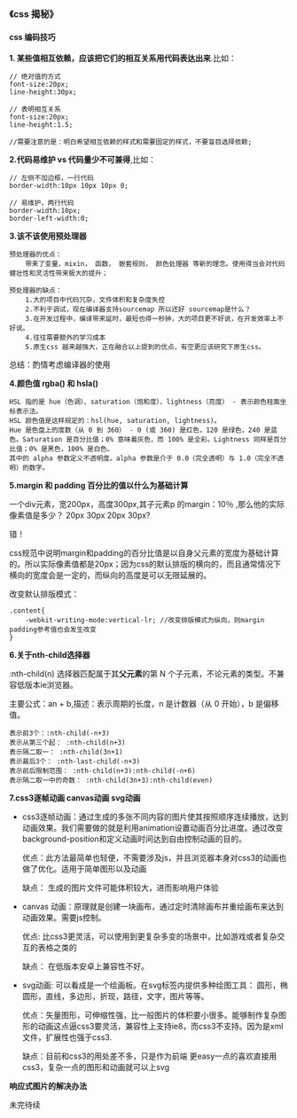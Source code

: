 ### 《css 揭秘》

#### css 编码技巧

**1. 某些值相互依赖，应该把它们的相互关系用代码表达出来**.比如：

```
// 绝对值的方式
font-size:20px;
line-height:30px;
 	
// 表明相互关系
font-size:20px;
line-height:1.5;

//需要注意的是：明白希望相互依赖的样式和需要固定的样式，不要盲目选择依赖;
```
	


**2.代码易维护 vs 代码量少不可兼得**,比如：

```
// 左侧不加边框，一行代码
border-width:10px 10px 10px 0;
    
// 易维护，两行代码
border-width:10px;
border-left-width:0;
```

**3.该不该使用预处理器**

	预处理器的优点：
		带来了变量，mixin， 函数， 嵌套规则， 颜色处理器 等新的理念。使用得当会对代码健壮性和灵活性带来极大的提升；

	预处理器的缺点：
		1.大的项目中代码冗杂，文件体积和复杂度失控
		2.不利于调试，现在编译器支持sourcemap 所以还好 sourcemap是什么？
		3.在开发过程中，编译带来延时，最短也得一秒钟，大的项目更不好说，在开发效率上不好说。
		4.往往需要额外的学习成本
		5.原生css 越来越强大，正在融合以上提到的优点，有空更应该研究下原生css。

总结：酌情考虑编译器的使用

**4.颜色值 rgba() 和 hsla()**

	HSL 指的是 hue（色调）、saturation（饱和度）、lightness（亮度） - 表示颜色柱面坐标表示法。
	HSL 颜色值是这样规定的：hsl(hue, saturation, lightness)。
	Hue 是色盘上的度数（从 0 到 360） - 0 (或 360) 是红色，120 是绿色，240 是蓝色。Saturation 是百分比值；0% 意味着灰色，而 100% 是全彩。Lightness 同样是百分比值；0% 是黑色，100% 是白色。
	其中的 alpha 参数定义不透明度。alpha 参数是介于 0.0（完全透明）与 1.0（完全不透明）的数字。


**5.margin 和 padding 百分比的值以什么为基础计算**

一个div元素，宽200px，高度300px,其子元素p 的margin：10％ ,那么他的实际像素值是多少？ 20px 30px 20px 30px?

错！

css规范中说明margin和padding的百分比值是以自身父元素的宽度为基础计算的。所以实际像素值都是20px；因为css的默认排版的横向的，而且通常情况下横向的宽度会是一定的，而纵向的高度是可以无限延展的。

改变默认排版模式：

	.content{
		-webkit-writing-mode:vertical-lr; //改变排版模式为纵向，则margin padding参考值也会发生改变
	}

**6.关于nth-child选择器**

:nth-child(n) 选择器匹配属于其**父元素**的第 N 个子元素，不论元素的类型。不兼容低版本ie浏览器。

主要公式：an + b,描述：表示周期的长度，n 是计数器（从 0 开始），b 是偏移值。

	表示前3个：:nth-child(-n+3)
	表示从第三个起： :nth-child(n+3)
	表示隔二取一： :nth-child(3n+1)
	表示最后3个： :nth-last-child(-n+3)
	表示前后限制范围： :nth-child(n+3):nth-child(-n+6)
	表示隔二取一中的奇数： :nth-child(3n+3):nth-child(even)




**7.css3逐帧动画 canvas动画 svg动画**

- css3逐帧动画：通过生成的多张不同内容的图片使其按照顺序连续播放，达到动画效果。我们需要做的就是利用animation设置动画百分比进度。通过改变background-position和定义动画时间达到自由控制动画的目的。

	优点：此方法最简单也轻便，不需要涉及js，并且浏览器本身对css3的动画也做了优化。适用于简单图形以及动画

	缺点： 生成的图片文件可能体积较大，进而影响用户体验

- canvas 动画：原理就是创建一块画布，通过定时清除画布并重绘画布来达到动画效果。需要js控制。

	优点: 比css3更灵活，可以使用到更复杂多变的场景中，比如游戏或者复杂交互的表格之类的

	缺点： 在低版本安卓上兼容性不好。

-	svg动画: 可以看成是一个绘画板。在svg标签内提供多种绘图工具： 圆形，椭圆形，直线，多边形，折现，路径，文字，图片等等。

	优点：矢量图形，可伸缩性强，比一般图片的体积要小很多。能够制作复杂图形的动画这点逼css3要灵活，兼容性上支持ie8，而css3不支持。因为是xml文件，扩展性也强于css3.

	缺点：目前和css3的用处差不多，只是作为前端 更easy一点的喜欢直接用css3，复杂一点的图形和动画就可以上svg


**响应式图片的解决办法**

未完待续

